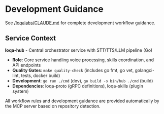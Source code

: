 # Development Guidance

See [/loqalabs/CLAUDE.md](../CLAUDE.md) for complete development workflow guidance.

## Service Context

**loqa-hub** - Central orchestrator service with STT/TTS/LLM pipeline (Go)

- **Role**: Core service handling voice processing, skills coordination, and API endpoints
- **Quality Gates**: `make quality-check` (includes go fmt, go vet, golangci-lint, tests, docker build)
- **Development**: `go run ./cmd` (dev), `go build -o bin/hub ./cmd` (build)
- **Dependencies**: loqa-proto (gRPC definitions), loqa-skills (plugin system)

All workflow rules and development guidance are provided automatically by the MCP server based on repository detection.